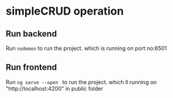 # simpleCRUD operation

## Run backend 

Run `nodemon` to run the project. which is running on port no:6501

## Run frontend 

Run `ng serve --open ` to run the project. which ll running on "http://localhost:4200" in public  folder

